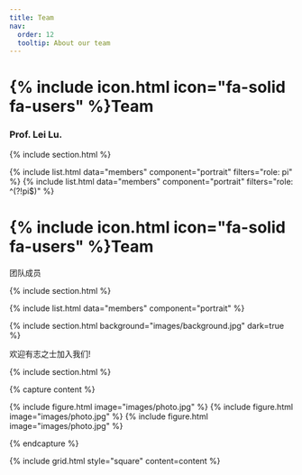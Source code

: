 ```yaml
---
title: Team
nav:
  order: 12
  tooltip: About our team
---
```


# {% include icon.html icon="fa-solid fa-users" %}Team

### Prof. Lei Lu. 


{% include section.html %}

{% include list.html data="members" component="portrait" filters="role: pi" %}
{% include list.html data="members" component="portrait" filters="role: ^(?!pi$)" %}

# {% include icon.html icon="fa-solid fa-users" %}Team

团队成员

{% include section.html %}

{% include list.html data="members" component="portrait"  %}


{% include section.html background="images/background.jpg" dark=true %}

欢迎有志之士加入我们!

{% include section.html %}

{% capture content %}

{% include figure.html image="images/photo.jpg" %}
{% include figure.html image="images/photo.jpg" %}
{% include figure.html image="images/photo.jpg" %}

{% endcapture %}

{% include grid.html style="square" content=content %}
